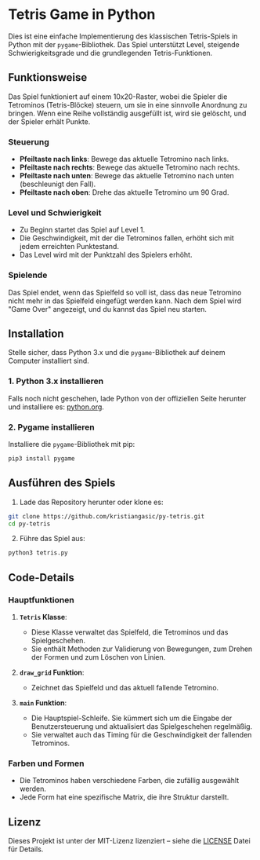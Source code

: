 # Tetris Game in Python

Dies ist eine einfache Implementierung des klassischen Tetris-Spiels in Python mit der `pygame`-Bibliothek. Das Spiel unterstützt Level, steigende Schwierigkeitsgrade und die grundlegenden Tetris-Funktionen.

## Funktionsweise

Das Spiel funktioniert auf einem 10x20-Raster, wobei die Spieler die Tetrominos (Tetris-Blöcke) steuern, um sie in eine sinnvolle Anordnung zu bringen. Wenn eine Reihe vollständig ausgefüllt ist, wird sie gelöscht, und der Spieler erhält Punkte.

### Steuerung
- **Pfeiltaste nach links**: Bewege das aktuelle Tetromino nach links.
- **Pfeiltaste nach rechts**: Bewege das aktuelle Tetromino nach rechts.
- **Pfeiltaste nach unten**: Bewege das aktuelle Tetromino nach unten (beschleunigt den Fall).
- **Pfeiltaste nach oben**: Drehe das aktuelle Tetromino um 90 Grad.

### Level und Schwierigkeit
- Zu Beginn startet das Spiel auf Level 1.
- Die Geschwindigkeit, mit der die Tetrominos fallen, erhöht sich mit jedem erreichten Punktestand.
- Das Level wird mit der Punktzahl des Spielers erhöht.

### Spielende
Das Spiel endet, wenn das Spielfeld so voll ist, dass das neue Tetromino nicht mehr in das Spielfeld eingefügt werden kann. Nach dem Spiel wird "Game Over" angezeigt, und du kannst das Spiel neu starten.

## Installation

Stelle sicher, dass Python 3.x und die `pygame`-Bibliothek auf deinem Computer installiert sind.

### 1. Python 3.x installieren

Falls noch nicht geschehen, lade Python von der offiziellen Seite herunter und installiere es: [python.org](https://www.python.org/downloads/).

### 2. Pygame installieren

Installiere die `pygame`-Bibliothek mit pip:

```bash
pip3 install pygame
```

## Ausführen des Spiels

1. Lade das Repository herunter oder klone es:

```bash
git clone https://github.com/kristiangasic/py-tetris.git
cd py-tetris
```

2. Führe das Spiel aus:

```bash
python3 tetris.py
```

## Code-Details

### Hauptfunktionen

1. **`Tetris` Klasse**:
   - Diese Klasse verwaltet das Spielfeld, die Tetrominos und das Spielgeschehen.
   - Sie enthält Methoden zur Validierung von Bewegungen, zum Drehen der Formen und zum Löschen von Linien.

2. **`draw_grid` Funktion**:
   - Zeichnet das Spielfeld und das aktuell fallende Tetromino.

3. **`main` Funktion**:
   - Die Hauptspiel-Schleife. Sie kümmert sich um die Eingabe der Benutzersteuerung und aktualisiert das Spielgeschehen regelmäßig.
   - Sie verwaltet auch das Timing für die Geschwindigkeit der fallenden Tetrominos.

### Farben und Formen
- Die Tetrominos haben verschiedene Farben, die zufällig ausgewählt werden.
- Jede Form hat eine spezifische Matrix, die ihre Struktur darstellt.

## Lizenz

Dieses Projekt ist unter der MIT-Lizenz lizenziert – siehe die [LICENSE](LICENSE) Datei für Details.
